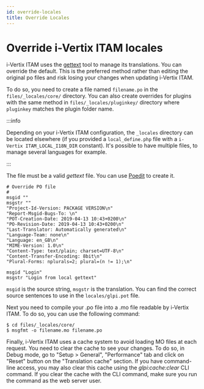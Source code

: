 ```yaml
---
id: override-locales
title: Override Locales
---
```


# Override i-Vertix ITAM locales

i-Vertix ITAM uses the [gettext](https://www.gnu.org/software/gettext/) tool to
manage its translations. You can override the default. This is the
preferred method rather than editing the original po files and risk
losing your changes when updating i-Vertix ITAM.

To do so, you need to create a file named `filename.po` in the
`files/_locales/core/` directory. You can also create overrides for
plugins with the same method in `files/_locales/pluginkey/` directory
where `pluginkey` matches the plugin folder name.

:::info

Depending on your i-Vertix ITAM configuration, the `_locales` directory can be
located elsewhere (if you provided a `local_define.php` file with a
`i-Vertix ITAM_LOCAL_I18N_DIR` constant). It's possible to have multiple
files, to manage several languages for example.

:::

The file must be a valid *gettext* file. You can use
[Poedit](https://poedit.net/) to create it.

``` po
# Override PO file
#
msgid ""
msgstr ""
"Project-Id-Version: PACKAGE VERSION\n"
"Report-Msgid-Bugs-To: \n"
"POT-Creation-Date: 2019-04-13 10:43+0200\n"
"PO-Revision-Date: 2019-04-13 10:43+0200\n"
"Last-Translator: Automatically generated\n"
"Language-Team: none\n"
"Language: en_GB\n"
"MIME-Version: 1.0\n"
"Content-Type: text/plain; charset=UTF-8\n"
"Content-Transfer-Encoding: 8bit\n"
"Plural-Forms: nplurals=2; plural=(n != 1);\n"

msgid "Login"
msgstr "Login from local gettext"
```

`msgid` is the source string, `msgstr` is the translation. You can find
the correct source sentences to use in the `locales/glpi.pot` file.

Next you need to compile your .po file into a .mo file readable by i-Vertix ITAM.
To do so, you can use the following command:

    $ cd files/_locales/core/
    $ msgfmt -o filename.mo filename.po

Finally, i-Vertix ITAM uses a cache system to avoid loading MO files at each
request. You need to clear the cache to see your changes. To do so, in
Debug mode, go to "Setup \> General", "Performance" tab and click on
"Reset" button on the "Translation cache" section. If you have
command-line access, you may also clear this cache using the
*glpi:cache:clear* CLI command. If you clear the cache with
the CLI command, make sure you run the command as the web server user.
